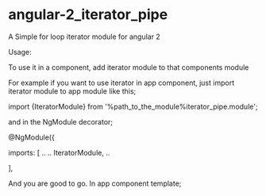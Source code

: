 # angular-2_iterator_pipe
A Simple for loop iterator module for angular 2

Usage:

To use it in a component, add iterator module to that components module

For example if you want to use iterator in app component, just import iterator module to app module like this;

import {IteratorModule} from '%path_to_the_module%iterator_pipe.module';

and in the NgModule decorator;

@NgModule({

  imports: [
    ..
    ..
    IteratorModule,
    ..
    
  ],
  
  And you are good to go. In app component template;
  
  <div *ngFor="let i of %Number of iteration % | iteratorPipe" ...>
